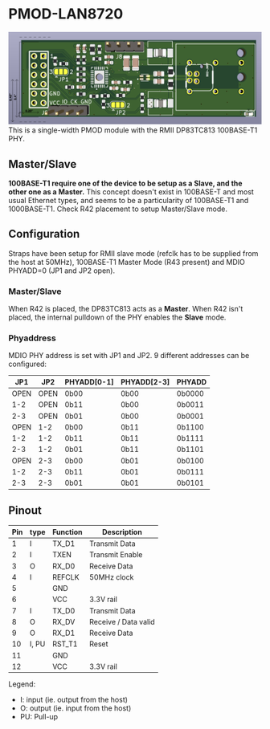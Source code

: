 # PMOD-LAN8720
![3D render](doc/3D%20render.png "3D rendering")
This is a single-width PMOD module with the RMII DP83TC813 100BASE-T1 PHY.

## Master/Slave
**100BASE-T1 require one of the device to be setup as a Slave, and the other one as a Master.** This concept doesn't exist in 100BASE-T and most usual Ethernet types, and seems to be a particularity of 100BASE-T1 and 1000BASE-T1. Check R42 placement to setup Master/Slave mode.

## Configuration
Straps have been setup for RMII slave mode (refclk has to be supplied from the host at 50MHz), 100BASE-T1 Master Mode (R43 present) and MDIO PHYADD=0 (JP1 and JP2 open).

### Master/Slave
When R42 is placed, the DP83TC813 acts as a **Master**. When R42 isn't placed, the internal pulldown of the PHY enables the **Slave** mode.

### Phyaddress
MDIO PHY address is set with JP1 and JP2. 9 different addresses can be configured:

| JP1  | JP2  | PHYADD[0-1] | PHYADD[2-3] | PHYADD |
|------|------|-------------|-------------|--------|
| OPEN | OPEN | 0b00        | 0b00        | 0b0000 |
| 1-2  | OPEN | 0b11        | 0b00        | 0b0011 |
| 2-3  | OPEN | 0b01        | 0b00        | 0b0001 |
| OPEN | 1-2  | 0b00        | 0b11        | 0b1100 |
| 1-2  | 1-2  | 0b11        | 0b11        | 0b1111 |
| 2-3  | 1-2  | 0b01        | 0b11        | 0b1101 |
| OPEN | 2-3  | 0b00        | 0b01        | 0b0100 |
| 1-2  | 2-3  | 0b11        | 0b01        | 0b0111 |
| 2-3  | 2-3  | 0b01        | 0b01        | 0b0101 |

## Pinout
| Pin | type  | Function | Description          |
|-----|-------|----------|----------------------|
| 1   | I     | TX_D1    | Transmit Data        |
| 2   | I     | TXEN     | Transmit Enable      |
| 3   | O     | RX_D0    | Receive Data         |
| 4   | I     | REFCLK   | 50MHz clock          |
| 5   |       | GND      |                      |
| 6   |       | VCC      | 3.3V rail            |
| 7   | I     | TX_D0    | Transmit Data        |
| 8   | O     | RX_DV    | Receive / Data valid |
| 9   | O     | RX_D1    | Receive Data         |
| 10  | I, PU | RST_T1   | Reset                |
| 11  |       | GND      |                      |
| 12  |       | VCC      | 3.3V rail            |

Legend:
- I: input (ie. output from the host)
- O: output (ie. input from the host)
- PU: Pull-up
